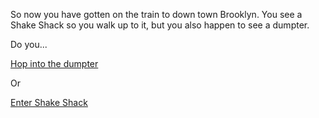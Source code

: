 So now you have gotten on the train to down town Brooklyn.
You see a Shake Shack so you walk up to it, but you also happen to see a dumpter.

Do you...

[Hop into the dumpter](a-cats-life-in-nyc/hop-into-a-dumpster.md)

Or

[Enter Shake Shack](a-cats-life-in-nyc/walk-into-Shake-Shack.md)
